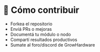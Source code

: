 # 🤝 Cómo contribuir

- Forkea el repositorio
- Enviá PRs o mejoras
- Documentá tu módulo o nodo
- Compartí resultados productivos
- Sumate al foro/discord de GrowHardware
